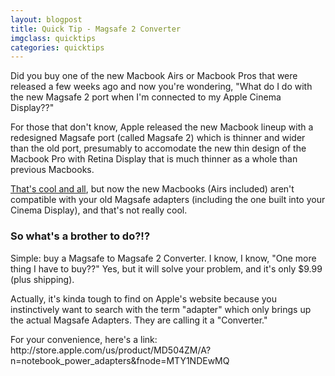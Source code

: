 ```yaml
---
layout: blogpost
title: Quick Tip - Magsafe 2 Converter
imgclass: quicktips
categories: quicktips
---
```


<p>Did you buy one of the new Macbook Airs or Macbook Pros that were released a few weeks ago and now you're wondering, "What do I do with the new Magsafe 2 port when I'm connected to my Apple Cinema Display??"</p>

<p>For those that don't know, Apple released the new Macbook lineup with a redesigned Magsafe port (called Magsafe 2) which is thinner and wider than the old port, presumably to accomodate the new thin design of the Macbook Pro with Retina Display that is much thinner as a whole than previous Macbooks.</p>

<p><a href="http://www.youtube.com/watch?v=w-DFg1aS_2E#t=01m04s">That's cool and all</a>, but now the new Macbooks (Airs included) aren't compatible with your old Magsafe adapters (including the one built into your Cinema Display), and that's not really cool.</p>

<h3>So what's a brother to do?!?</h3>

<p>Simple: buy a Magsafe to Magsafe 2 Converter. I know, I know, "One more thing I have to buy??" Yes, but it will solve your problem, and it's only $9.99 (plus shipping).</p>

<p>Actually, it's kinda tough to find on Apple's website because you instinctively want to search with the term "adapter" which only brings up the actual Magsafe Adapters. They are calling it a "Converter."</p>

<p>For your convenience, here's a link: http://store.apple.com/us/product/MD504ZM/A?n=notebook_power_adapters&fnode=MTY1NDEwMQ</p>